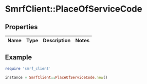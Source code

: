 # SmrfClient::PlaceOfServiceCode

## Properties

| Name | Type | Description | Notes |
| ---- | ---- | ----------- | ----- |

## Example

```ruby
require 'smrf_client'

instance = SmrfClient::PlaceOfServiceCode.new()
```

